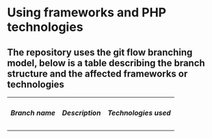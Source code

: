 # Using frameworks and PHP technologies

<h2>The repository uses the git flow branching model, below is a table describing the branch structure and the affected frameworks or technologies</h2>

<table>
  <tr>
    <th><h5>Branch name</h5></th>
    <th><h5>Description</h5></th>
    <th><h5>Technologies used</h5></th>
  </tr>
</table>

